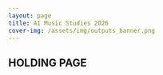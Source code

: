 ```yaml
---
layout: page
title: AI Music Studies 2026
cover-img: /assets/img/outputs_banner.png
---
```



## HOLDING PAGE